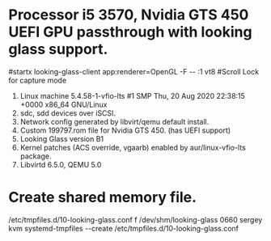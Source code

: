 # Processor i5 3570, Nvidia GTS 450 UEFI GPU passthrough with looking glass support.
#startx looking-glass-client app:renderer=OpenGL -F -- :1 vt8
#Scroll Lock for capture mode
1. Linux machine 5.4.58-1-vfio-lts #1 SMP Thu, 20 Aug 2020 22:38:15 +0000 x86_64 GNU/Linux
2. sdc, sdd devices over iSCSI.
3. Network config generated by libvirt/qemu default install.
4. Custom 199797.rom file for Nvidia GTS 450. (has UEFI support)
5. Looking Glass version B1
6. Kernel patches (ACS override, vgaarb) enabled by aur/linux-vfio-lts package.
7. Libvirtd 6.5.0, QEMU 5.0

# Create shared memory file.
/etc/tmpfiles.d/10-looking-glass.conf
    f	/dev/shm/looking-glass	0660	sergey	kvm
systemd-tmpfiles --create /etc/tmpfiles.d/10-looking-glass.conf
